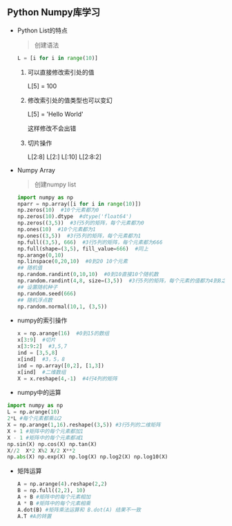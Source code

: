 ## Python Numpy库学习

* Python List的特点

  > 创建语法

  ```python
  L = [i for i in range(10)]
  ```

  1. 可以直接修改索引处的值

     L[5] = 100

  2. 修改索引处的值类型也可以变幻

     L[5] = 'Hello World'

     这样修改不会出错

  3. 切片操作

     L[2:8] L[2:] L[:10] L[2:8:2]

* Numpy Array

  > 创建numpy list

  ```python
  import numpy as np
  nparr = np.array([i for i in range(10)])
  np.zeros(10)  #10个元素都为0
  np.zeros(10).dtype  #dtype('float64')
  np.zeros((3,5))  #3行5列的矩阵，每个元素都为0
  np.ones(10)  #10个元素都为1
  np.ones((3,5))  #3行5列的矩阵，每个元素都为1
  np.full((3,5), 666)  #3行5列的矩阵，每个元素都为666
  np.full(shape=(3,5), fill_value=666)  #同上
  np.arange(0,10)
  np.linspace(0,20,10)  #0到20 10个元素
  ## 随机值
  np.random.randint(0,10,10)  #0到10直接10个随机数
  np.random.randint(4,8, size=(3,5))  #3行5列的矩阵，每个元素的值都为4到8之间
  ## 设置随机种子
  np.random.seed(666)
  ## 随机浮点数
  np.random.normal(10,1, (3,5))
  ```

* numpy的索引操作

  ```python 
  x = np.arange(16)  #0到15的数组
  x[3:9]  #切片
  x[3:9:2]  #3,5,7
  ind = [3,5,8]
  x[ind]  #3，5，8
  ind = np.array([0,2], [1,3])
  x[ind]  #二维数组
  X = x.reshape(4,-1)  #4行4列的矩阵
  ```

* numpy中的运算

```python
import numpy as np
L = np.arange(10)
2*L #每个元素都乘以2
X = np.arange(1,16).reshape((3,5)) #3行5列的二维矩阵
X + 1 #矩阵中的每个元素都加1
X - 1 #矩阵中的每个元素都减1
np.sin(X) np.cos(X) np.tan(X)
X//2  X*2 X%2 X/2 X**2
np.abs(X) np.exp(X) np.log(X) np.log2(X) np.log10(X)
```

* 矩阵运算

  ```python
  A = np.arange(4).reshape(2,2)
  B = np.full((2,2), 10)
  A + B #矩阵中的每个元素相加
  A * B #矩阵中的每个元素相乘
  A.dot(B) #矩阵乘法运算和 B.dot(A) 结果不一致
  A.T #A的转置

  ```

  ​
